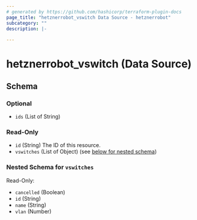 ```yaml
---
# generated by https://github.com/hashicorp/terraform-plugin-docs
page_title: "hetznerrobot_vswitch Data Source - hetznerrobot"
subcategory: ""
description: |-
  
---
```


# hetznerrobot_vswitch (Data Source)





<!-- schema generated by tfplugindocs -->
## Schema

### Optional

- `ids` (List of String)

### Read-Only

- `id` (String) The ID of this resource.
- `vswitches` (List of Object) (see [below for nested schema](#nestedatt--vswitches))

<a id="nestedatt--vswitches"></a>
### Nested Schema for `vswitches`

Read-Only:

- `cancelled` (Boolean)
- `id` (String)
- `name` (String)
- `vlan` (Number)
